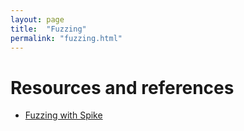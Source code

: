 ```yaml
---
layout: page
title:  "Fuzzing"
permalink: "fuzzing.html"
---
```


# Resources and references
* [Fuzzing with Spike](https://www.hackers-arise.com/single-post/2017/06/21/Exploit-Development-Part-3-Finding-Vulnerabilities-by-Fuzzing-with-Spike)
